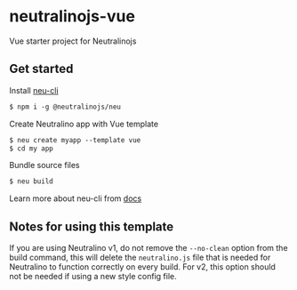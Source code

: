 # neutralinojs-vue

Vue starter project for Neutralinojs

## Get started

Install [neu-cli](https://neutralino.js.org/docs/#/tools/cli)

```txt
$ npm i -g @neutralinojs/neu
```

Create Neutralino app with Vue template

```txt
$ neu create myapp --template vue
$ cd my app
```

Bundle source files

```txt
$ neu build
```

Learn more about neu-cli from [docs](https://neutralino.js.org/docs/#/tools/cli)

## Notes for using this template

If you are using Neutralino v1, do not remove the `--no-clean` option from the
build command, this will delete the `neutralino.js` file that is needed for
Neutralino to function correctly on every build. For v2, this option should not
be needed if using a new style config file.
